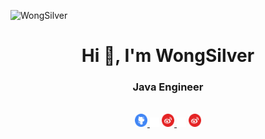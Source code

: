 <p align="left"> <img src="https://komarev.com/ghpvc/?username=WongSilver&color=blueviolet" alt="WongSilver" /> </p>

<h1 align="center">Hi 👋, I'm WongSilver</h1>
<h3 align="center">Java Engineer</h3>

<br/>
<div align="center">
    <a href="https://github.com/WongSilver">
        <img src="https://github.com/WongSilver/WongSilver/blob/main/icons/github.png" width="4%"/>
    </a>
    <img src="https://github.com/WongSilver/WongSilver/blob/main/icons/transparent.png" width="3%"/>
    <a href="https://weibo.com/u/5517189701">
        <img src="https://github.com/WongSilver/WongSilver/blob/main/icons/weibo.png" width="4%"/>
    </a>    
    <img src="https://github.com/WongSilver/WongSilver/blob/main/icons/transparent.png" width="3%"/>
    <a href="https://qm.qq.com/cgi-bin/qm/qr?k=snk_52R6kyUqcoBDCqGvL3tSB7DJjSxZ&noverify=0&personal_qrcode_source=3">
        <img src="https://github.com/WongSilver/WongSilver/blob/main/icons/weibo.png" width="4%"/>
    </a>
<!-- 
   
    <img src="https://github.com/SkalskiP/SkalskiP/blob/master/icons/transparent.png" width="3%"/>

    <img src="https://github.com/SkalskiP/SkalskiP/blob/master/icons/transparent.png" width="3%"/>
    <a href="https://linkedin.com/in/piotr-skalski-36b5b4122">
        <img src="https://github.com/SkalskiP/SkalskiP/blob/master/icons/linkedin.png" width="4%"/>
    </a>
    <img src="https://github.com/SkalskiP/SkalskiP/blob/master/icons/transparent.png" width="3%"/>
    <a href="https://kaggle.com/skalskip">
        <img src="https://github.com/SkalskiP/SkalskiP/blob/master/icons/kaggle.png" width="4%"/>
    </a>
    <img src="https://github.com/SkalskiP/SkalskiP/blob/master/icons/transparent.png" width="3%"/>
    <a href="https://medium.com/@piotr.skalski92">
        <img src="https://github.com/SkalskiP/SkalskiP/blob/master/icons/medium.png" width="4%" />
    </a>
-->
</div>

<br/>

## <div align="center">open source</div>
